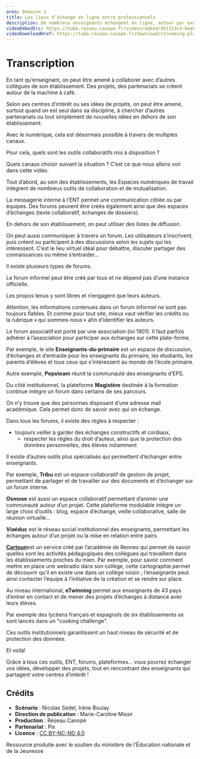 ```yaml
---
area: Domaine 1
title: Les lieux d’échange en ligne entre professionnels
description: De nombreux enseignants échangent en ligne, autour par exemple d’activités, de conseils pratiques ou encore d’idées de projet. Voici dans cette vidéo quelques lieux d’échange en ligne qui peuvent vous intéresser !
videoEmbedSrc: https://tube.reseau-canope.fr/videos/embed/d61113c3-6eeb-479b-a68a-3788e7b60be4
videoDownloadHref: https://tube.reseau-canope.fr/download/streaming-playlists/hls/videos/d61113c3-6eeb-479b-a68a-3788e7b60be4-1080-fragmented.mp4
---
```


# Transcription

En tant qu’enseignant, on peut être amené à collaborer avec d’autres collègues de son établissement.
 Des projets, des partenariats se créent autour de la machine à café.

Selon ses centres d’intérêt ou ses idées de projets, on peut être amené, surtout quand on est seul dans sa discipline, à chercher d’autres partenariats ou tout simplement de nouvelles idées en dehors de son établissement.

Avec le numérique, cela est désormais possible à travers de multiples canaux.

Pour cela, quels sont les outils collaboratifs mis à disposition ?

Quels canaux choisir suivant la situation ?
 C’est ce que nous allons voir dans cette vidéo.

Tout d’abord, au sein des établissements, les Espaces numériques de travail intègrent de nombreux outils de collaboration et de mutualisation.

La messagerie interne à l’ENT permet une communication ciblée ou par équipes. Des forums peuvent être créés également ainsi que des espaces d’échanges (texte collaboratif, échanges de dossiers).

En dehors de son établissement, on peut utiliser des listes de diffusion.

On peut aussi communiquer à travers un forum. Les utilisateurs s’inscrivent, puis créent ou participent à des discussions selon les sujets qui les intéressent. C’est le lieu virtuel idéal pour débattre, discuter partager des connaissances ou même s’entraider...

Il existe plusieurs types de forums.

Le forum informel peut être créé par tous et ne dépend pas d’une instance officielle.

Les propos tenus y sont libres et n’engagent que leurs auteurs.

Attention, les informations contenues dans un forum informel ne sont pas toujours fiables. Et comme pour tout site, mieux vaut vérifier les crédits ou la rubrique « qui sommes-nous » afin d’identifier les auteurs.

Le forum associatif est porté par une association (loi 1901). Il faut parfois adhérer à l’association pour participer aux échanges sur cette plate-forme.

Par exemple, le site **Enseignants-du-primaire** est un espace de discussion, d’échanges et d’entraide pour les enseignants du primaire, les étudiants, les parents d’élèves et tous ceux qui s’intéressent au monde de l’école primaire.

Autre exemple, **Pepsteam** réunit la communauté des enseignants d’EPS.

Du côté institutionnel, la plateforme **Magistère** destinée à la formation continue intègre un forum dans certains de ses parcours.

On n’y trouve que des personnes disposant d’une adresse mail académique. Cela permet donc de savoir avec qui on échange.

Dans tous les forums, il existe des règles à respecter :

- toujours veiller à garder des échanges constructifs et cordiaux,
  - respecter les règles du droit d’auteur, ainsi que la protection des données personnelles, des élèves notamment

Il existe d’autres outils plus spécialisés qui permettent d’échanger entre enseignants.

Par exemple, **Tribu** est un espace collaboratif de gestion de projet, permettant de partager et de travailler sur des documents et d’échanger sur un forum interne.

**Osmose** est aussi un espace collaboratif permettant d’animer une communauté autour d’un projet. Cette plateforme modulable intègre un large choix d’outils : blog, espace d’échange, veille collaborative, salle de réunion virtuelle...

**Viaéduc** est le réseau social institutionnel des enseignants, permettant les échanges autour d’un projet ou la mise en relation entre pairs.


[**Cartoun**](https://cartoun.education.fr/)est un service créé par l’académie de Rennes qui permet de savoir quelles sont les activités pédagogiques des collègues qui travaillent dans les établissements proches du mien. Par exemple, pour savoir comment mettre en place une webradio dans son collège, cette cartographie permet de découvrir qu’il en existe une dans un collège voisin ; l’enseignante peut ainsi contacter l’équipe à l’initiative de la création et se rendre sur place.

Au niveau international, **eTwinning** permet aux enseignants de 43 pays d’entrer en contact et de mener des projets d’échanges à distance avec leurs élèves.

Par exemple des lycéens français et espagnols de six établissements se sont lancés dans un "cooking challenge".

Ces outils institutionnels garantissent un haut niveau de sécurité et de protection des données.

Et voilà!

Grâce à tous ces outils, ENT, forums, plateformes...  vous pourrez échanger vos idées, développer des projets, tout en rencontrant des enseignants qui partagent votre centres d’intérêt !

## Crédits

- **Scénario** : Nicolas Sedel, Irène Boulay
- **Direction de publication** : Marie-Caroline Missir
- **Production** : Réseau Canopé
- **Partenariat** : Pix
- **Licence** : [CC BY-NC-ND 4.0](https://creativecommons.org/licenses/by-nc-nd/4.0/deed.fr)

Ressource produite avec le soutien du ministère de l’Éducation nationale et de la Jeunesse

